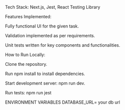 Tech Stack: Next.js, Jest, React Testing Library 

Features Implemented:

Fully functional UI for the given task.

Validation implemented as per requirements.

Unit tests written for key components and functionalities.

How to Run Locally:

Clone the repository.

Run npm install to install dependencies.

Start development server: npm run dev.

Run tests: npm run jest

ENVIRONMENT VARIABLES
DATABASE_URL= your db url
